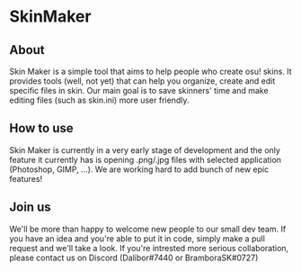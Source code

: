 # SkinMaker
 
## About

Skin Maker is a simple tool that aims to help people who create osu! skins. It provides tools (well, not yet) that can help you organize, create and edit specific files in skin. Our main goal is to save skinners' time and make editing files (such as skin.ini) more user friendly.

## How to use

Skin Maker is currently in a very early stage of development and the only feature it currently has is opening .png/.jpg files with selected application (Photoshop, GIMP, ...). We are working hard to add bunch of new epic features!

## Join us

We'll be more than happy to welcome new people to our small dev team. If you have an idea and you're able to put it in code, simply make a pull request and we'll take a look. If you're intrested more serious collaboration, please contact us on Discord (Dalibor#7440 or BramboraSK#0727)
